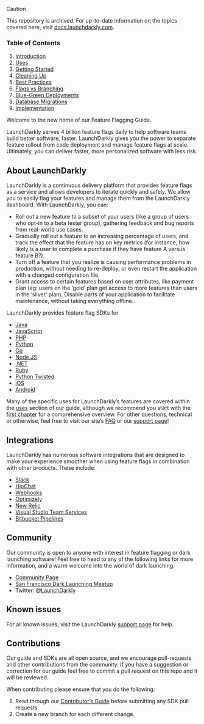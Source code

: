 > [!CAUTION]
> This repository is archived. For up-to-date information on the topics covered here, visit [docs.launchdarkly.com](https://docs.launchdarkly.com/home).



### Table of Contents
1. [Introduction](https://github.com/launchdarkly/featureflags/blob/master/1%20-%20Introduction.md)
2. [Uses](https://github.com/launchdarkly/featureflags/blob/master/2%20-%20Uses.md)
3. [Getting Started](https://github.com/launchdarkly/featureflags/blob/master/3%20-%20Getting%20Started.md)
4. [Cleaning Up](https://github.com/launchdarkly/featureflags/blob/master/4%20-%20Cleaning%20Up.md)
5. [Best Practices](https://github.com/launchdarkly/featureflags/blob/master/5%20-%20Best%20Practices.md)
6. [Flags vs Branching](https://github.com/launchdarkly/featureflags/blob/master/6%20-%20Flags%20vs%20Branching.md)
7. [Blue-Green Deployments](https://github.com/launchdarkly/featureflags/blob/master/7%20-%20Blue-Green%20Deployments.md)
8. [Database Migrations](https://github.com/launchdarkly/featureflags/blob/master/8%20-%20Database%20Migrations.md)
9. [Implementation](https://github.com/launchdarkly/featureflags/blob/master/9%20-%20Implementation.md)

Welcome to the new home of our Feature Flagging Guide.

LaunchDarkly serves 4 billion feature flags daily to help software teams build better software, faster. LaunchDarkly gives you the power to separate feature rollout from code deployment and manage feature flags at scale. Ultimately, you can deliver faster, more personalized software with less risk.

## About LaunchDarkly

LaunchDarkly is a continuous delivery platform that provides feature flags as a service and allows developers to iterate quickly and safely. We allow you to easily flag your features and manage them from the LaunchDarkly dashboard. With LaunchDarkly, you can:

* Roll out a new feature to a subset of your users (like a group of users who opt-in to a beta tester group), gathering feedback and bug reports from real-world use cases.
* Gradually roll out a feature to an increasing percentage of users, and track the effect that the feature has on key metrics (for instance, how likely is a user to complete a purchase if they have feature A versus feature B?).
* Turn off a feature that you realize is causing performance problems in production, without needing to re-deploy, or even restart the application with a changed configuration file.
* Grant access to certain features based on user attributes, like payment plan (eg: users on the ‘gold’ plan get access to more features than users in the ‘silver’ plan). Disable parts of your application to facilitate maintenance, without taking everything offline.

LaunchDarkly provides feature flag SDKs for
* [Java](http://docs.launchdarkly.com/docs/java-sdk-reference)
* [JavaScript](http://docs.launchdarkly.com/docs/js-sdk-reference)
* [PHP](http://docs.launchdarkly.com/docs/php-sdk-reference)
* [Python](http://docs.launchdarkly.com/docs/python-sdk-reference)
* [Go](http://docs.launchdarkly.com/docs/go-sdk-reference)
* [Node.JS](http://docs.launchdarkly.com/docs/node-sdk-reference)
* [.NET](http://docs.launchdarkly.com/docs/dotnet-sdk-reference)
* [Ruby](http://docs.launchdarkly.com/docs/ruby-sdk-reference)
* [Python Twisted](http://docs.launchdarkly.com/docs/python-twisted-sdk-reference)
* [iOS](http://docs.launchdarkly.com/docs/ios-sdk-reference)
* [Android](http://docs.launchdarkly.com/docs/android-sdk-reference)

Many of the specific uses for LaunchDarkly’s features are covered within the [uses](https://github.com/launchdarkly/featureflags/blob/master/2%20-%20Uses.md) section of our guide, although we recommend you start with the [first chapter](https://github.com/launchdarkly/featureflags/blob/master/1%20-%20Introduction.md) for a comprehensive overview. For other questions, technical or otherwise, feel free to visit our site’s [FAQ](https://launchdarkly.com/faq.html) or our [support page](https://support.launchdarkly.com/)!

## Integrations
LaunchDarkly has numerous software integrations that are designed to make your experience smoother when using feature flags in combination with other products. These include:
* [Slack](http://docs.launchdarkly.com/docs/slack)
* [HipChat](http://docs.launchdarkly.com/docs/hipchat)
* [Webhooks](http://docs.launchdarkly.com/docs/webhooks)
* [Optimizely](http://docs.launchdarkly.com/docs/optimizely)
* [New Relic](http://docs.launchdarkly.com/docs/newrelic)
* [Visual Studio Team Services](http://docs.launchdarkly.com/docs/visual-studio-team-services-extension)
* [Bitbucket Pipelines](http://docs.launchdarkly.com/docs/bitbucket-pipelines)


## Community
Our community is open to anyone with interest in feature flagging or dark launching software! Feel free to head to any of the following links for more information, and a warm welcome into the world of dark launching.
* [Community Page](https://launchdarkly.com/community.html)
* [San Francisco Dark Launching Meetup](http://www.meetup.com/San-Francisco-Dark-Launching-Meetup/)
* Twitter: [@LaunchDarkly](https://twitter.com/LaunchDarkly)

## Known issues
For all known issues, visit the LaunchDarkly [support page](https://support.launchdarkly.com/) for help.

## Contributions
Our guide and SDKs are all open source, and we encourage pull-requests and other contributions from the community. If you have a suggestion or correction for our guide feel free to commit a pull request on this repo and it will be reviewed.

When contributing please ensure that you do the following:
 1. Read through our [Contributor’s Guide](http://docs.launchdarkly.com/docs/sdk-contributors-guide) before submitting any SDK pull requests.
 2. Create a new branch for each different change.
